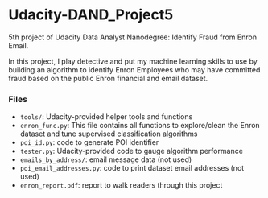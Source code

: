 # Udacity-DAND_Project5
5th project of Udacity Data Analyst Nanodegree: Identify Fraud from Enron Email.

In this project, I play detective and put my machine learning skills to use by building an algorithm to identify Enron Employees who may have committed fraud based on the public Enron financial and email dataset.


### Files

- `tools/`: Udacity-provided helper tools and functions
- `enron_func.py`: This file contains all functions to explore/clean the Enron dataset and 
tune supervised classification algorithms
- `poi_id.py`: code to generate POI identifier
- `tester.py`: Udacity-provided code to gauge algorithm performance
- `emails_by_address/`: email message data (not used)
- `poi_email_addresses.py`: code to print dataset email addresses (not used)
- `enron_report.pdf`: report to walk readers through this project
